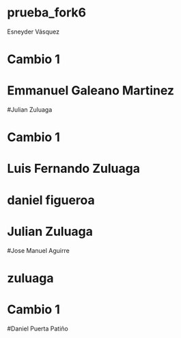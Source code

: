 # prueba_fork6
 Esneyder Vásquez


# Cambio 1


# Emmanuel Galeano Martinez

#Julian Zuluaga


# Cambio 1


# Luis Fernando Zuluaga

# daniel figueroa


# Julian Zuluaga


#Jose Manuel Aguirre


# zuluaga

# Cambio 1



#Daniel Puerta Patiño

